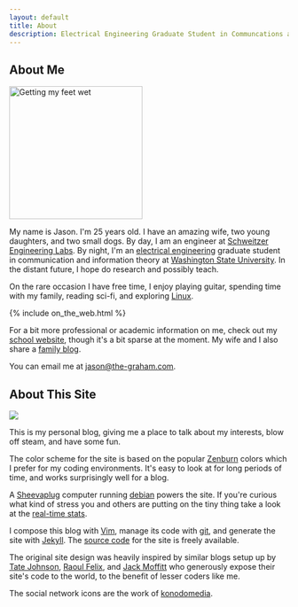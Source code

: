 ```yaml
---
layout: default
title: About
description: Electrical Engineering Graduate Student in Communcations and Info. Theory
---
```


## About Me ##

<a href="http://www.flickr.com/photos/jason_and_whittney/5089976799/" title="Getting my feet wet"><img class="img_right" src="http://farm5.static.flickr.com/4131/5089976799_ddb0b41c2d_m_d.jpg" width="240" alt="Getting my feet wet" /></a>

My name is Jason. I'm 25 years old. I have an amazing wife, two young
daughters, and two small dogs. By day, I am an engineer at [Schweitzer
Engineering Labs][SEL].  By night, I'm an [electrical
engineering](http://www.eecs.wsu.edu/) graduate student in communication and
information theory at [Washington State University][WSU].  In the distant
future, I hope do research and possibly teach.

[SEL]:http://selinc.com
[WSU]:http://www.wsu.edu

On the rare occasion I have free time, I enjoy playing guitar, spending time
with my family, reading sci-fi, and exploring [Linux][].

[Linux]:http://en.wikipedia.org/wiki/Linux

<div class="clear_both"></div>

{% include on_the_web.html %}

For a bit more professional or academic information on me, check out my [school
website][], though it's a bit sparse at the moment.  My wife and I also share
a [family blog][].

[school website]:http://eecs.wsu.edu/~jgraham
[family blog]:http://www.graham-clan.net

You can email me at <a href='&#109;ail&#116;o&#58;jas&#111;n&#37;4&#48;th&#37;&#54;5%&#50;Dgra%&#54;8a&#109;&#46;&#99;om'>jas&#111;n&#64;th&#101;-gra&#104;am&#46;co&#109;</a>.

## About This Site ##

<img class="img_left" src="http://upload.wikimedia.org/wikipedia/commons/thumb/7/7b/SheevaPlug_with_external_drive_enclosure.jpg/300px-SheevaPlug_with_external_drive_enclosure.jpg" />

This is my personal blog, giving me a place to talk about my interests, blow off
steam, and have some fun. 

The color scheme for the site is based on the popular [Zenburn][] colors which
I prefer for my coding environments.  It's easy to look at for long periods of
time, and works surprisingly well for a blog.

[Zenburn]:http://slinky.imukuppi.org/zenburnpage/

A [Sheevaplug][] computer running [debian][] powers the site.  If you're curious
what kind of stress you and others are putting on the tiny thing take a look at
the [real-time stats][].

[SheevaPlug]:http://en.wikipedia.org/wiki/SheevaPlug
[debian]:http://www.debian.org/
[real-time stats]:/about/stats/

I compose this blog with [Vim][], manage its code with [git][], and generate the
site with [Jekyll][]. The [source code][] for the site is freely available.

[Jekyll]:https://github.com/mojombo/jekyll
[Vim]:http://www.vim.org/
[git]:http://git-scm.cm
[source code]:http://code.graham-clan.net/blog/

The original site design was heavily inspired by similar blogs setup up by [Tate
Johnson][], [Raoul Felix][], and [Jack Moffitt][] who generously expose their
site's code to the world, to the benefit of lesser coders like me.

[Tate Johnson]:http://tatey.com/about/
[Raoul Felix]:http://rfelix.com/about/
[Jack Moffitt]:http://metajack.im/about/

The social network icons are the work of [konodomedia][].

[konodomedia]:http://www.komodomedia.com/blog/2009/06/social-network-icon-pack/
